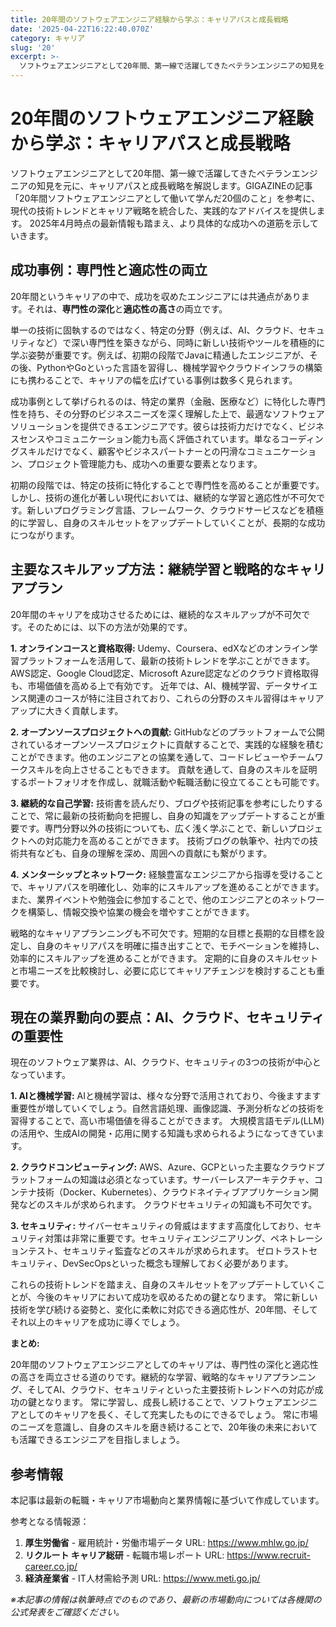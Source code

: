 ```yaml
---
title: 20年間のソフトウェアエンジニア経験から学ぶ：キャリアパスと成長戦略
date: '2025-04-22T16:22:40.070Z'
category: キャリア
slug: '20'
excerpt: >-
  ソフトウェアエンジニアとして20年間、第一線で活躍してきたベテランエンジニアの知見を元に、キャリアパスと成長戦略を解説します。GIGAZINEの記事「20年間ソフトウェアエンジニアとして働いて学んだ20個のこと」を参考に、現代の技術トレンドとキャリア戦略を統合した、実践的なアドバイスを提供します。
---
```


# 20年間のソフトウェアエンジニア経験から学ぶ：キャリアパスと成長戦略

ソフトウェアエンジニアとして20年間、第一線で活躍してきたベテランエンジニアの知見を元に、キャリアパスと成長戦略を解説します。GIGAZINEの記事「20年間ソフトウェアエンジニアとして働いて学んだ20個のこと」を参考に、現代の技術トレンドとキャリア戦略を統合した、実践的なアドバイスを提供します。  2025年4月時点の最新情報も踏まえ、より具体的な成功への道筋を示していきます。


## 成功事例：専門性と適応性の両立

20年間というキャリアの中で、成功を収めたエンジニアには共通点があります。それは、**専門性の深化**と**適応性の高さ**の両立です。

単一の技術に固執するのではなく、特定の分野（例えば、AI、クラウド、セキュリティなど）で深い専門性を築きながら、同時に新しい技術やツールを積極的に学ぶ姿勢が重要です。例えば、初期の段階でJavaに精通したエンジニアが、その後、PythonやGoといった言語を習得し、機械学習やクラウドインフラの構築にも携わることで、キャリアの幅を広げている事例は数多く見られます。

成功事例として挙げられるのは、特定の業界（金融、医療など）に特化した専門性を持ち、その分野のビジネスニーズを深く理解した上で、最適なソフトウェアソリューションを提供できるエンジニアです。彼らは技術力だけでなく、ビジネスセンスやコミュニケーション能力も高く評価されています。単なるコーディングスキルだけでなく、顧客やビジネスパートナーとの円滑なコミュニケーション、プロジェクト管理能力も、成功への重要な要素となります。


初期の段階では、特定の技術に特化することで専門性を高めることが重要です。しかし、技術の進化が著しい現代においては、継続的な学習と適応性が不可欠です。新しいプログラミング言語、フレームワーク、クラウドサービスなどを積極的に学習し、自身のスキルセットをアップデートしていくことが、長期的な成功につながります。


## 主要なスキルアップ方法：継続学習と戦略的なキャリアプラン

20年間のキャリアを成功させるためには、継続的なスキルアップが不可欠です。そのためには、以下の方法が効果的です。

**1. オンラインコースと資格取得:** Udemy、Coursera、edXなどのオンライン学習プラットフォームを活用して、最新の技術トレンドを学ぶことができます。AWS認定、Google Cloud認定、Microsoft Azure認定などのクラウド資格取得も、市場価値を高める上で有効です。  近年では、AI、機械学習、データサイエンス関連のコースが特に注目されており、これらの分野のスキル習得はキャリアアップに大きく貢献します。


**2. オープンソースプロジェクトへの貢献:** GitHubなどのプラットフォームで公開されているオープンソースプロジェクトに貢献することで、実践的な経験を積むことができます。他のエンジニアとの協業を通して、コードレビューやチームワークスキルを向上させることもできます。  貢献を通して、自身のスキルを証明するポートフォリオを作成し、就職活動や転職活動に役立てることも可能です。


**3. 継続的な自己学習:** 技術書を読んだり、ブログや技術記事を参考にしたりすることで、常に最新の技術動向を把握し、自身の知識をアップデートすることが重要です。専門分野以外の技術についても、広く浅く学ぶことで、新しいプロジェクトへの対応能力を高めることができます。  技術ブログの執筆や、社内での技術共有なども、自身の理解を深め、周囲への貢献にも繋がります。


**4. メンターシップとネットワーク:** 経験豊富なエンジニアから指導を受けることで、キャリアパスを明確化し、効率的にスキルアップを進めることができます。また、業界イベントや勉強会に参加することで、他のエンジニアとのネットワークを構築し、情報交換や協業の機会を増やすことができます。


戦略的なキャリアプランニングも不可欠です。短期的な目標と長期的な目標を設定し、自身のキャリアパスを明確に描き出すことで、モチベーションを維持し、効率的にスキルアップを進めることができます。  定期的に自身のスキルセットと市場ニーズを比較検討し、必要に応じてキャリアチェンジを検討することも重要です。


## 現在の業界動向の要点：AI、クラウド、セキュリティの重要性

現在のソフトウェア業界は、AI、クラウド、セキュリティの3つの技術が中心となっています。

**1. AIと機械学習:**  AIと機械学習は、様々な分野で活用されており、今後ますます重要性が増していくでしょう。自然言語処理、画像認識、予測分析などの技術を習得することで、高い市場価値を得ることができます。  大規模言語モデル(LLM)の活用や、生成AIの開発・応用に関する知識も求められるようになってきています。


**2. クラウドコンピューティング:** AWS、Azure、GCPといった主要なクラウドプラットフォームの知識は必須となっています。サーバーレスアーキテクチャ、コンテナ技術（Docker、Kubernetes）、クラウドネイティブアプリケーション開発などのスキルが求められます。  クラウドセキュリティの知識も不可欠です。


**3. セキュリティ:** サイバーセキュリティの脅威はますます高度化しており、セキュリティ対策は非常に重要です。セキュリティエンジニアリング、ペネトレーションテスト、セキュリティ監査などのスキルが求められます。  ゼロトラストセキュリティ、DevSecOpsといった概念も理解しておく必要があります。


これらの技術トレンドを踏まえ、自身のスキルセットをアップデートしていくことが、今後のキャリアにおいて成功を収めるための鍵となります。  常に新しい技術を学び続ける姿勢と、変化に柔軟に対応できる適応性が、20年間、そしてそれ以上のキャリアを成功に導くでしょう。


**まとめ:**

20年間のソフトウェアエンジニアとしてのキャリアは、専門性の深化と適応性の高さを両立させる道のりです。継続的な学習、戦略的なキャリアプランニング、そしてAI、クラウド、セキュリティといった主要技術トレンドへの対応が成功の鍵となります。  常に学習し、成長し続けることで、ソフトウェアエンジニアとしてのキャリアを長く、そして充実したものにできるでしょう。  常に市場のニーズを意識し、自身のスキルを磨き続けることで、20年後の未来においても活躍できるエンジニアを目指しましょう。


## 参考情報

本記事は最新の転職・キャリア市場動向と業界情報に基づいて作成しています。

参考となる情報源：
1. **厚生労働省** - 雇用統計・労働市場データ
   URL: https://www.mhlw.go.jp/
2. **リクルート キャリア総研** - 転職市場レポート
   URL: https://www.recruit-career.co.jp/
3. **経済産業省** - IT人材需給予測
   URL: https://www.meti.go.jp/

*※本記事の情報は執筆時点でのものであり、最新の市場動向については各機関の公式発表をご確認ください。*
